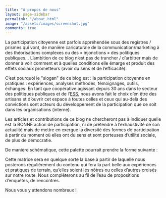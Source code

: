 ```yaml
---
title: "A propos de nous"
layout: page-sidebar
permalink: "/about.html"
image: "/assets/images/screenshot.jpg"
comments: true
---
```


La participation citoyenne est parfois appréhendée sous des registres / prismes qui vont, de manière caricaturale de la communication/marketing à des théorisations complexes ou des « injonctions » des politiques publiques… L’ambition de ce blog n’est pas de trancher / d’arbitrer mais de donner à voir comment et à quelles conditions elle émarge et produit des effets sociaux prometteurs (avoir du sens et de l’efficacité).

C’est pourquoi le "slogan" de ce blog est : la participation citoyenne en pratiques : expériences, analyses méthodes, témoignages, outils, échanges.
En tant que coopérative agissant depuis 30 ans dans le secteur des politiques publiques et de l’[ESS](http://www.copas.coop), nous avons fait le choix d’en être des artisans et d’ouvrir cet espace à toutes celles et ceux qui au-delà des convictions sont acteurs du développement de la participation que ce soit dans les organisations (interne).

Les articles et contributions de ce blog ne chercheront pas à indiquer quelle est la BONNE action de participation, ni de prétendre à l’exhaustivité de son actualité mais de mettre en exergue la diversité des formes de participation à partir du moment où elles ont du sens et sont porteuses d’utilité sociale, de plus de démocratie.

De manière schématique, cette palette pourrait prendre la forme suivante :

Cette matrice sera en quelque sorte la base à partir de laquelle nous posterons régulièrement du contenu qui fera la part belle aux expériences et pratiques de terrain, qu’elles soient les nôtres ou celles d’autres croisés sur notre route. Nous complèterons au fil de l’eau de propositions d’enquêtes, de rencontres.

Nous vous y attendons nombreux !

